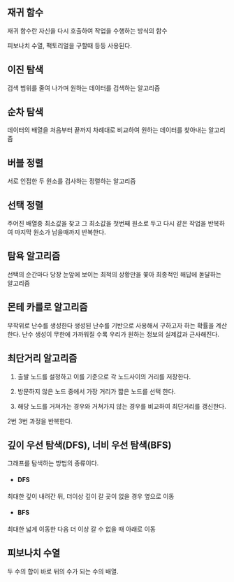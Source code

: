 ## 재귀 함수
재귀 함수란 자신을 다시 호출하여 작업을 수행하는 방식의 함수

피보나치 수열, 팩토리얼을 구할때 등등 사용된다.

## 이진 탐색
검색 범위를 줄여 나가며 원하는 데이터를 검색하는 알고리즘

## 순차 탐색
데이터의 배열을 처음부터 끝까지 차례대로 비교하여 원하는 데이터를 찾아내는 알고리즘

## 버블 정렬
서로 인접한 두 원소를 검사하는 정렬하는 알고리즘

## 선택 정렬
주어진 배열중 최소값을 찾고 그 최소값을 첫번째 원소로 두고
다시 같은 작업을 반복하여 마지막 원소가 남을때까지 반복한다.

## 탐욕 알고리즘
선택의 순간마다 당장 눈앞에 보이는 최적의 상황만을 쫓아 최종적인 해답에 돋달하는 알고리즘

## 몬테 카를로 알고리즘
무작위로 난수를 생성한다
생성된 난수를 기반으로 사용해서 구하고자 하는 확률을 계산한다.
난수 생성이 무한에 가까워질 수록 우리가 원하는 정보의 실제값과 근사해진다.

## 최단거리 알고리즘
1. 출발 노드를 설정하고 이를 기준으로 각 노드사이의 거리를 저장한다.

2. 방문하지 않은 노드 중에서 가장 거리가 짧은 노드를 선택 한다.
3. 해당 노드를 거쳐가는 경우와 거쳐가지 않는 경우를 비교하여 최단거리를 갱신한다.

2번 3번 과정을 반복한다.

## 깊이 우선 탐색(DFS), 너비 우선 탐색(BFS)
그래프를 탐색하는 방법의 종류이다.
* #### DFS
최대한 깊이 내려간 뒤, 더이상 깊이 갈 곳이 없을 경우 옆으로 이동

* #### BFS
최대한 넓게 이동한 다음 더 이상 갈 수 없을 때 아래로 이동



## 피보나치 수열
두 수의 합이 바로 뒤의 수가 되는 수의 배열.